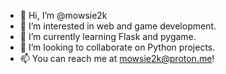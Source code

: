 - 👋 Hi, I’m @mowsie2k
- 👀 I’m interested in web and game development.
- 🌱 I’m currently learning Flask and pygame.
- 💞️ I’m looking to collaborate on Python projects.
- 📫 You can reach me at mowsie2k@proton.me!

<!---
mowsie2k/mowsie2k is a ✨ special ✨ repository because its `README.md` (this file) appears on your GitHub profile.
You can click the Preview link to take a look at your changes.
--->
